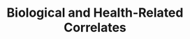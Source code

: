 ---
layout: theme
title: Biological and Health-Related Correlates
theme_key: biological-health
permalink: /themes/biological-health/
image_format: webp
meta_description: "How meditation affects physical health: research on immune function, inflammation, telomerase activity, and sleep quality. Evidence for meditation's physiological benefits beyond psychological effects."
theme_description: |
  Beyond the mind, meditation can leave measurable traces in the body. This theme gathers research on how contemplative practices affect immune markers, inflammation, telomerase activity, and sleep. Together, they suggest that the health benefits of meditation may be rooted not just in psychology, but in physiology.
---